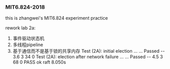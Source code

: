 ### MIT6.824-2018
this is zhangwei's MIT6.824 experiment practice

rework lab 2a:
1. 事件驱动状态机
2. 多线程pipeline
3. 基于通信而不是基于锁的共享内存
Test (2A): initial election ...
  ... Passed --   3.6  3   34    0
Test (2A): election after network failure ...
  ... Passed --   4.5  3   68    0
PASS
ok  	raft	8.050s
